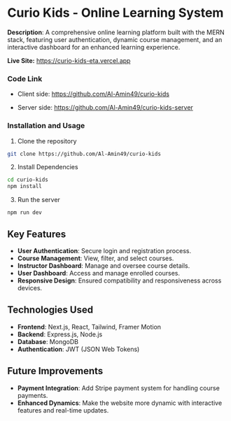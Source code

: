 # Curio Kids - Online Learning System

**Description**: A comprehensive online learning platform built with the MERN stack, featuring user authentication, dynamic course management, and an interactive dashboard for an enhanced learning experience.

**Live Site:** https://curio-kids-eta.vercel.app


### Code Link
- Client side: https://github.com/Al-Amin49/curio-kids

- Server side: https://github.com/Al-Amin49/curio-kids-server

### Installation and Usage
1. Clone the repository
```bash
git clone https://github.com/Al-Amin49/curio-kids

```
2. Install Dependencies
```bash
cd curio-kids
npm install

```
3. Run the server
```
npm run dev
```

## Key Features
- **User Authentication**: Secure login and registration process.
- **Course Management**: View, filter, and select courses.
- **Instructor Dashboard**: Manage and oversee course details.
- **User Dashboard**: Access and manage enrolled courses.
- **Responsive Design**: Ensured compatibility and responsiveness across devices.

## Technologies Used
- **Frontend**: Next.js, React, Tailwind, Framer Motion
- **Backend**: Express.js, Node.js
- **Database**: MongoDB
- **Authentication**: JWT (JSON Web Tokens)

## Future Improvements
- **Payment Integration**: Add Stripe payment system for handling course payments.
- **Enhanced Dynamics**: Make the website more dynamic with interactive features and real-time updates.
